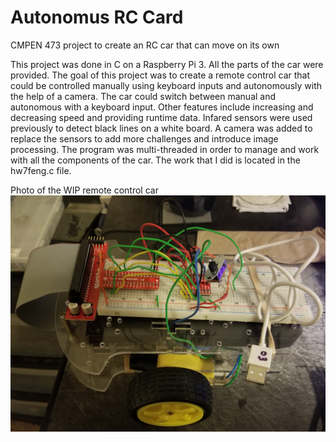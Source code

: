 # Autonomus RC Card
 CMPEN 473 project to create an RC car that can move on its own

This project was done in C on a Raspberry Pi 3. All the parts of the car were provided.
The goal of this project was to create a remote control car that could be controlled manually using keyboard inputs
and autonomously with the help of a camera. The car could switch between manual and autonomous with a keyboard input.
Other features include increasing and decreasing speed and providing runtime data.
Infared sensors were used previously to detect black lines on a white board.
A camera was added to replace the sensors to add more challenges and introduce image processing.
The program was multi-threaded in order to manage and work with all the components of the car.
The work that I did is located in the hw7feng.c file.

Photo of the WIP remote control car
![alt text](car.jpg)
